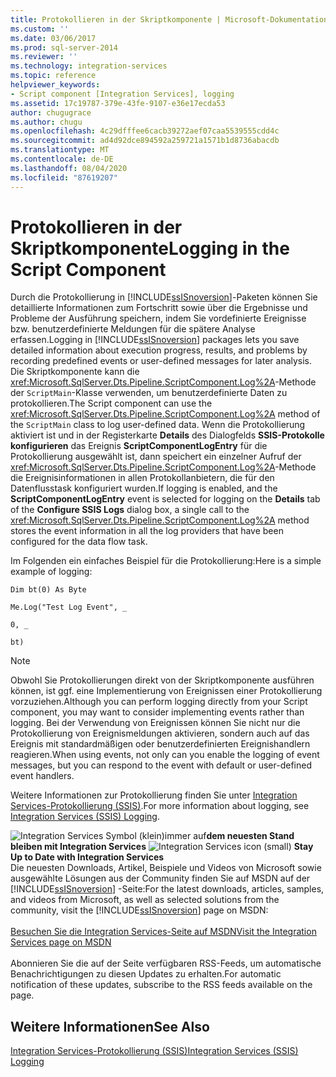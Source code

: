 ```yaml
---
title: Protokollieren in der Skriptkomponente | Microsoft-Dokumentation
ms.custom: ''
ms.date: 03/06/2017
ms.prod: sql-server-2014
ms.reviewer: ''
ms.technology: integration-services
ms.topic: reference
helpviewer_keywords:
- Script component [Integration Services], logging
ms.assetid: 17c19787-379e-43fe-9107-e36e17ecda53
author: chugugrace
ms.author: chugu
ms.openlocfilehash: 4c29dfffee6cacb39272aef07caa5539555cdd4c
ms.sourcegitcommit: ad4d92dce894592a259721a1571b1d8736abacdb
ms.translationtype: MT
ms.contentlocale: de-DE
ms.lasthandoff: 08/04/2020
ms.locfileid: "87619207"
---
```

# <a name="logging-in-the-script-component"></a><span data-ttu-id="3fe1d-102">Protokollieren in der Skriptkomponente</span><span class="sxs-lookup"><span data-stu-id="3fe1d-102">Logging in the Script Component</span></span>
  <span data-ttu-id="3fe1d-103">Durch die Protokollierung in [!INCLUDE[ssISnoversion](../../../includes/ssisnoversion-md.md)]-Paketen können Sie detaillierte Informationen zum Fortschritt sowie über die Ergebnisse und Probleme der Ausführung speichern, indem Sie vordefinierte Ereignisse bzw. benutzerdefinierte Meldungen für die spätere Analyse erfassen.</span><span class="sxs-lookup"><span data-stu-id="3fe1d-103">Logging in [!INCLUDE[ssISnoversion](../../../includes/ssisnoversion-md.md)] packages lets you save detailed information about execution progress, results, and problems by recording predefined events or user-defined messages for later analysis.</span></span> <span data-ttu-id="3fe1d-104">Die Skriptkomponente kann die <xref:Microsoft.SqlServer.Dts.Pipeline.ScriptComponent.Log%2A>-Methode der `ScriptMain`-Klasse verwenden, um benutzerdefinierte Daten zu protokollieren.</span><span class="sxs-lookup"><span data-stu-id="3fe1d-104">The Script component can use the <xref:Microsoft.SqlServer.Dts.Pipeline.ScriptComponent.Log%2A> method of the `ScriptMain` class to log user-defined data.</span></span> <span data-ttu-id="3fe1d-105">Wenn die Protokollierung aktiviert ist und in der Registerkarte **Details** des Dialogfelds **SSIS-Protokolle konfigurieren** das Ereignis **ScriptComponentLogEntry** für die Protokollierung ausgewählt ist, dann speichert ein einzelner Aufruf der <xref:Microsoft.SqlServer.Dts.Pipeline.ScriptComponent.Log%2A>-Methode die Ereignisinformationen in allen Protokollanbietern, die für den Datenflusstask konfiguriert wurden.</span><span class="sxs-lookup"><span data-stu-id="3fe1d-105">If logging is enabled, and the **ScriptComponentLogEntry** event is selected for logging on the **Details** tab of the **Configure SSIS Logs** dialog box, a single call to the <xref:Microsoft.SqlServer.Dts.Pipeline.ScriptComponent.Log%2A> method stores the event information in all the log providers that have been configured for the data flow task.</span></span>  
  
 <span data-ttu-id="3fe1d-106">Im Folgenden ein einfaches Beispiel für die Protokollierung:</span><span class="sxs-lookup"><span data-stu-id="3fe1d-106">Here is a simple example of logging:</span></span>  
  
 `Dim bt(0) As Byte`  
  
 `Me.Log("Test Log Event", _`  
  
 `0, _`  
  
 `bt)`  
  
> [!NOTE]  
>  <span data-ttu-id="3fe1d-107">Obwohl Sie Protokollierungen direkt von der Skriptkomponente ausführen können, ist ggf. eine Implementierung von Ereignissen einer Protokollierung vorzuziehen.</span><span class="sxs-lookup"><span data-stu-id="3fe1d-107">Although you can perform logging directly from your Script component, you may want to consider implementing events rather than logging.</span></span> <span data-ttu-id="3fe1d-108">Bei der Verwendung von Ereignissen können Sie nicht nur die Protokollierung von Ereignismeldungen aktivieren, sondern auch auf das Ereignis mit standardmäßigen oder benutzerdefinierten Ereignishandlern reagieren.</span><span class="sxs-lookup"><span data-stu-id="3fe1d-108">When using events, not only can you enable the logging of event messages, but you can respond to the event with default or user-defined event handlers.</span></span>  
  
 <span data-ttu-id="3fe1d-109">Weitere Informationen zur Protokollierung finden Sie unter [Integration Services-Protokollierung &#40;SSIS&#41;](../../performance/integration-services-ssis-logging.md).</span><span class="sxs-lookup"><span data-stu-id="3fe1d-109">For more information about logging, see [Integration Services &#40;SSIS&#41; Logging](../../performance/integration-services-ssis-logging.md).</span></span>  
  
<span data-ttu-id="3fe1d-110">![Integration Services Symbol (klein)](../../media/dts-16.gif "Integration Services (kleines Symbol)")immer auf**dem neuesten Stand bleiben mit Integration Services**  </span><span class="sxs-lookup"><span data-stu-id="3fe1d-110">![Integration Services icon (small)](../../media/dts-16.gif "Integration Services icon (small)")  **Stay Up to Date with Integration Services**</span></span><br /> <span data-ttu-id="3fe1d-111">Die neuesten Downloads, Artikel, Beispiele und Videos von Microsoft sowie ausgewählte Lösungen aus der Community finden Sie auf MSDN auf der [!INCLUDE[ssISnoversion](../../../includes/ssisnoversion-md.md)] -Seite:</span><span class="sxs-lookup"><span data-stu-id="3fe1d-111">For the latest downloads, articles, samples, and videos from Microsoft, as well as selected solutions from the community, visit the [!INCLUDE[ssISnoversion](../../../includes/ssisnoversion-md.md)] page on MSDN:</span></span><br /><br /> [<span data-ttu-id="3fe1d-112">Besuchen Sie die Integration Services-Seite auf MSDN</span><span class="sxs-lookup"><span data-stu-id="3fe1d-112">Visit the Integration Services page on MSDN</span></span>](https://go.microsoft.com/fwlink/?LinkId=136655)<br /><br /> <span data-ttu-id="3fe1d-113">Abonnieren Sie die auf der Seite verfügbaren RSS-Feeds, um automatische Benachrichtigungen zu diesen Updates zu erhalten.</span><span class="sxs-lookup"><span data-stu-id="3fe1d-113">For automatic notification of these updates, subscribe to the RSS feeds available on the page.</span></span>  
  
## <a name="see-also"></a><span data-ttu-id="3fe1d-114">Weitere Informationen</span><span class="sxs-lookup"><span data-stu-id="3fe1d-114">See Also</span></span>  
 [<span data-ttu-id="3fe1d-115">Integration Services-Protokollierung &#40;SSIS&#41;</span><span class="sxs-lookup"><span data-stu-id="3fe1d-115">Integration Services &#40;SSIS&#41; Logging</span></span>](../../performance/integration-services-ssis-logging.md)  
  
  
